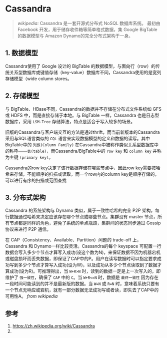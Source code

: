 # Cassandra

> *wikipedia:* Cassandra 是一套开源式分布式 NoSQL 数据库系统。 最初由 Facebook 开发，用于储存收件箱等简单格式数据，集 Google BigTable 的数据模型与 Amazon Dynamo的完全分布式架构于一身。

## 1. 数据模型

Cassandra使用了 Google 设计的 BigTable 的数据模型，与面向行（row）的传统关系型数据库或键值存储（key-value）数据库不同，Cassandra使用的是宽列存储模型（wide column stores。

## 2. 存储模型

与 BigTable、HBase不同，Cassandra的数据并不存储在分布式文件系统如 GFS 或 HDFS 中，而是直接存储于本地。与 BigTable 一样，Cassandra 也是日志型数据库，采用 `LSM-Tree` 存储算法，特点是适合于写入较多的场景。

旧版的Cassandra与客户端交互的方法是通过thrift，而当前新版本的Cassandra采用与SQL语言类似的 `CQL` 语言来实现数据模型的定义和数据的读写。其中BigTable中的 `列族(Column Family)` 在Cassandra中被称作类似关系型数据库中的称呼——`表(table)`，而Cassandra/BigTable中的 `row key` 和 `column key` 并称为主键 `(primary key)`。

Cassandra的row key决定了该行数据存储在哪些节点中，因此row key需要按哈希来存储，不能顺序的扫描或读取，而一个row内的column key是顺序存储的，可以进行有序的扫描或范围查找

## 3. 分布式架构

Cassandra 的系统架构与 Dynamo 类似，属于一致性哈希的完全 P2P 架构，每行数据通过哈希来决定应该存在哪个节点或哪些节点。集群没有 master 节点，所有节点都是同样的角色，避免了系统的单点瓶颈，集群间的状态同步通过 Gossip 协议来进行 P2P 通信。

在 CAP（Consistency、Available、Partition）问题的 trade-off 上，Cassandra 和 Dynamo一样比较灵活。Cassandra的每个 keyspace 可配置一行数据会写入多少个节点才算写入成功(设这个数为N)，来保证数据不因为机器宕机或磁盘损坏而丢失数据，即保证了CAP中的P。用户在读写数据时可以指定要求成功写到多少个节点才算写入成功(设为W)，以及成功从多少个节点读取到了数据才算成功(设为R)。可推理得出，当 `W+R>N` 时，读到的数据一定是上一次写入的，即维护了 `强一致性`，确保了 `CAP` 中的 `C`。当 `W+R<=N` 时，数据是 `最终一致性` 因为存在一段时间可能读到的并不是最新版的数据。当 `W=N` 或 `R=N` 时，意味着系统只要有一个节点无响应或宕机，就有一部分数据无法成功写或者读，即失去了CAP中的可用性A。 *from wikipedia*

## 参考

1. https://zh.wikipedia.org/wiki/Cassandra
2. 